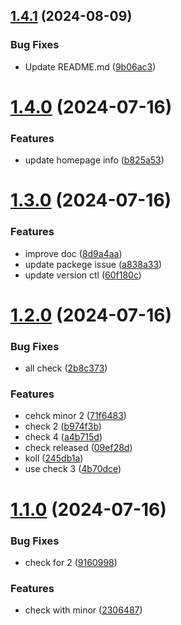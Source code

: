 ## [1.4.1](https://github.com/SubradevSarkar/nextube/compare/v1.4.0...v1.4.1) (2024-08-09)


### Bug Fixes

* Update README.md ([9b06ac3](https://github.com/SubradevSarkar/nextube/commit/9b06ac37d28487d0138b974b1821b2a13f597d4b))



# [1.4.0](https://github.com/SubradevSarkar/nextube/compare/v1.3.0...v1.4.0) (2024-07-16)


### Features

* update homepage info ([b825a53](https://github.com/SubradevSarkar/nextube/commit/b825a532fe1067b09d055d97cdf134037338468b))



# [1.3.0](https://github.com/SubradevSarkar/nextube/compare/v1.2.0...v1.3.0) (2024-07-16)


### Features

* improve doc ([8d9a4aa](https://github.com/SubradevSarkar/nextube/commit/8d9a4aa096a0d36cb1630e28b5a541534e171382))
* update packege issue ([a838a33](https://github.com/SubradevSarkar/nextube/commit/a838a3390fcebadadca02425178f2e482b3603b5))
* update version ctl ([60f180c](https://github.com/SubradevSarkar/nextube/commit/60f180c7719cb226e1dc248b3b34b4167fe8a8a5))



# [1.2.0](https://github.com/SubradevSarkar/nextube/compare/v1.1.0...v1.2.0) (2024-07-16)


### Bug Fixes

* all check ([2b8c373](https://github.com/SubradevSarkar/nextube/commit/2b8c37393dc5b9ba2d72e1808d78a8a4f5ab5678))


### Features

* cehck minor 2 ([71f6483](https://github.com/SubradevSarkar/nextube/commit/71f648321ffd899331c56d95c0e652aba46ca2a5))
* check 2 ([b974f3b](https://github.com/SubradevSarkar/nextube/commit/b974f3b8360671c057dd4fd9890ccfe43934a20f))
* check 4 ([a4b715d](https://github.com/SubradevSarkar/nextube/commit/a4b715dc677e19773b1f0e91cc35d3a3be66ee4a))
* check released ([09ef28d](https://github.com/SubradevSarkar/nextube/commit/09ef28d593f9395db57b4db1833bb7571ba60aee))
* koll ([245db1a](https://github.com/SubradevSarkar/nextube/commit/245db1a6e5747e345f11e97f19c17492f022e76a))
* use check 3 ([4b70dce](https://github.com/SubradevSarkar/nextube/commit/4b70dce6e06f65845252c317c7e0a72e9dffb560))



# [1.1.0](https://github.com/SubradevSarkar/nextube/compare/v0.1.0...v1.1.0) (2024-07-16)


### Bug Fixes

* check for 2 ([9160998](https://github.com/SubradevSarkar/nextube/commit/9160998aaf1ae0c72b2f4b424717a5688480b129))


### Features

* check with minor ([2306487](https://github.com/SubradevSarkar/nextube/commit/23064873689f648f5b6b33dcde50ef2d76dc9683))



